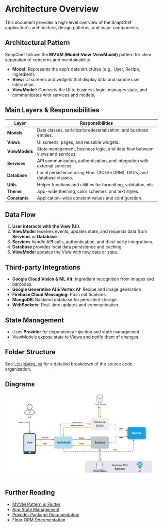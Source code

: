 # Architecture Overview

This document provides a high-level overview of the SnapChef application's architecture, design patterns, and major components.


## Architectural Pattern

SnapChef follows the **MVVM (Model-View-ViewModel)** pattern for clear separation of concerns and maintainability:

- **Model:** Represents the app’s data structures (e.g., User, Recipe, Ingredient).
- **View:** UI screens and widgets that display data and handle user interaction.
- **ViewModel:** Connects the UI to business logic, manages state, and communicates with services and models.


## Main Layers & Responsibilities

| Layer         | Responsibilities                                                                 |
|---------------|----------------------------------------------------------------------------------|
| **Models**    | Data classes, serialization/deserialization, and business entities.              |
| **Views**     | UI screens, pages, and reusable widgets.                                         |
| **ViewModels**| State management, business logic, and data flow between views and services.      |
| **Services**  | API communication, authentication, and integration with external services.       |
| **Database**  | Local persistence using Floor (SQLite ORM), DAOs, and database classes.          |
| **Utils**     | Helper functions and utilities for formatting, validation, etc.                  |
| **Theme**     | App-wide theming, color schemes, and text styles.                                |
| **Constants** | Application-wide constant values and configuration.                              |


## Data Flow

1. **User interacts with the View (UI).**
2. **ViewModel** receives events, updates state, and requests data from **Services** or **Database**.
3. **Services** handle API calls, authentication, and third-party integrations.
4. **Database** provides local data persistence and caching.
5. **ViewModel** updates the View with new data or state.


## Third-party Integrations

- **Google Cloud Vision & ML Kit:** Ingredient recognition from images and barcodes.
- **Google Generative AI & Vertex AI:** Recipe and image generation.
- **Firebase Cloud Messaging:** Push notifications.
- **MongoDB:** Backend database for persistent storage.
- **WebSockets:** Real-time updates and communication.


## State Management

- Uses **Provider** for dependency injection and state management.
- ViewModels expose state to Views and notify them of changes.


## Folder Structure

See [`lib/README.md`](/lib/README.md) for a detailed breakdown of the source code organization.


## Diagrams

![SnapChef Architecture](diagrams/architecture.png)


## Further Reading

- [MVVM Pattern in Flutter](https://docs.flutter.dev/app-architecture/guide)
- [App State Management](https://docs.flutter.dev/development/data-and-backend/state-mgmt/simple)
- [Provider Package Documentation](https://pub.dev/packages/provider)
- [Floor ORM Documentation](https://pub.dev/packages/floor)
